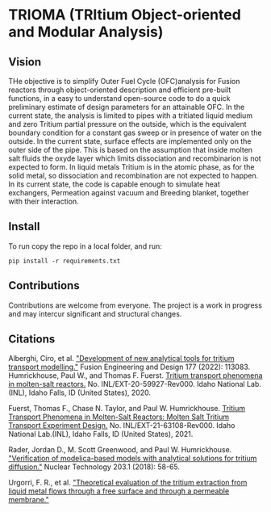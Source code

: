 # TRIOMA (TRItium Object-oriented and Modular Analysis)

## Vision

THe objective is to simplify Outer Fuel Cycle (OFC)analysis for Fusion reactors through object-oriented description and efficient pre-built functions, in a easy to understand open-source code to do a quick preliminary estimate of design parameters for an attainable OFC. In the current state, the analysis is limited to pipes with a tritiated liquid medium and zero Tritium partial pressure on the outside, which is the equivalent boundary condition for a constant gas sweep or in presence of water on the outside. In the current state, surface effects are implemented only on the outer side of the pipe. This is based on the assumption that inside molten salt fluids the oxyde layer which limits dissociation and recombinarion is not expected to form. In liquid metals Tritium is in the atomic phase, as for the solid metal, so dissociation and recombination are not expected to happen.
In its current state, the code is capable enough to simulate heat exchangers, Permeation against vacuum and Breeding blanket, together with their interaction.

## Install

To run copy the repo in a local folder, and run:

```pip install -r requirements.txt```

## Contributions

Contributions are welcome from everyone. The project is a work in progress and may intercur significant and structural changes.

## Citations

Alberghi, Ciro, et al. ["Development of new analytical tools for tritium transport modelling."](<https://www.sciencedirect.com/science/article/pii/S0920379622000837>
)
Fusion Engineering and Design 177 (2022): 113083.
Humrickhouse, Paul W., and Thomas F. Fuerst. [Tritium transport phenomena in molten-salt reactors.](<https://www.osti.gov/biblio/1777267>) No. INL/EXT-20-59927-Rev000. Idaho National Lab.(INL), Idaho Falls, ID (United States), 2020.  

Fuerst, Thomas F., Chase N. Taylor, and Paul W. Humrickhouse. [Tritium Transport Phenomena in Molten-Salt Reactors: Molten Salt Tritium Transport Experiment Design.](<https://www.osti.gov/biblio/1828384>) No. INL/EXT-21-63108-Rev000. Idaho National Lab.(INL), Idaho Falls, ID (United States), 2021.  

Rader, Jordan D., M. Scott Greenwood, and Paul W. Humrickhouse. ["Verification of modelica-based models with analytical solutions for tritium diffusion."](<https://www.tandfonline.com/doi/full/10.1080/00295450.2018.1431505?casa_token=S0I-kCsS6noAAAAA%3A-52Bra2CN56Zg4p9l-l8XXkZXnT0WvPzDI6q-HrQy3NLDPY76wy-UfHlJwZ51VACCmWw7X13Bi-Luc0>) Nuclear Technology 203.1 (2018): 58-65.  

Urgorri, F. R., et al. ["Theoretical evaluation of the tritium extraction from liquid metal flows through a free surface and through a permeable membrane."](<https://iopscience.iop.org/article/10.1088/1741-4326/acbec7/meta Nuclear Fusion 63.4 (2023): 046025.>)
